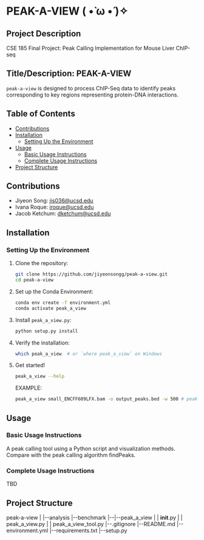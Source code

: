 # PEAK-A-VIEW ( •̀ ω •́ )✧

## Project Description
CSE 185 Final Project: Peak Calling Implementation for Mouse Liver ChIP-seq

## Title/Description: PEAK-A-VIEW
```peak-a-view``` is designed to process ChIP-Seq data to identify peaks corresponding to key regions representing protein-DNA interactions.

## Table of Contents
- [Contributions](#contributions)
- [Installation](#installation)
  - [Setting Up the Environment](#setting-up-the-environment)
- [Usage](#usage)
  - [Basic Usage Instructions](#basic-usage-instructions)
  - [Complete Usage Instructions](#complete-usage-instructions)
- [Project Structure](#project-structure)

## Contributions
- Jiyeon Song: [jis036@ucsd.edu](mailto:jis036@ucsd.edu)
- Ivana Roque: [iroque@ucsd.edu](mailto:iroque@ucsd.edu)
- Jacob Ketchum: [dketchum@ucsd.edu](mailto:dketchum@ucsd.edu)

## Installation

### Setting Up the Environment
1. Clone the repository:
    ```sh
    git clone https://github.com/jiyeonsongg/peak-a-view.git
    cd peak-a-view
    ```
2. Set up the Conda Environment:
    ```sh
    conda env create -f environment.yml
    conda activate peak_a_view
    ```

3. Install `peak_a_view.py`:
    ```sh
    python setup.py install
    ```

4. Verify the installation:
    ```sh
    which peak_a_view  # or `where peak_a_view` on Windows
    ```
5. Get started!
   ```sh
   peak_a_view --help
   ```
   EXAMPLE:
   ```sh
   peak_a_view small_ENCFF609LFX.bam -o output_peaks.bed -w 500 # peak_a_view INPUT.bam -o OUTPUT.bed -w WINDOW_SIZE_NUMBER
   ```

   
## Usage

### Basic Usage Instructions
A peak calling tool using a Python script and visualization methods. Compare with the peak calling algorithm findPeaks.

### Complete Usage Instructions
TBD

## Project Structure
peak-a-view
|
|--analysis
|--benchmark
|--|--peak_a_view
|     |  __init__.py
|     |  peak_a_view.py
|     |  peak_a_view_tool.py
|--.gitignore
|--README.md
|--environment.yml
|--requirements.txt
|--setup.py
